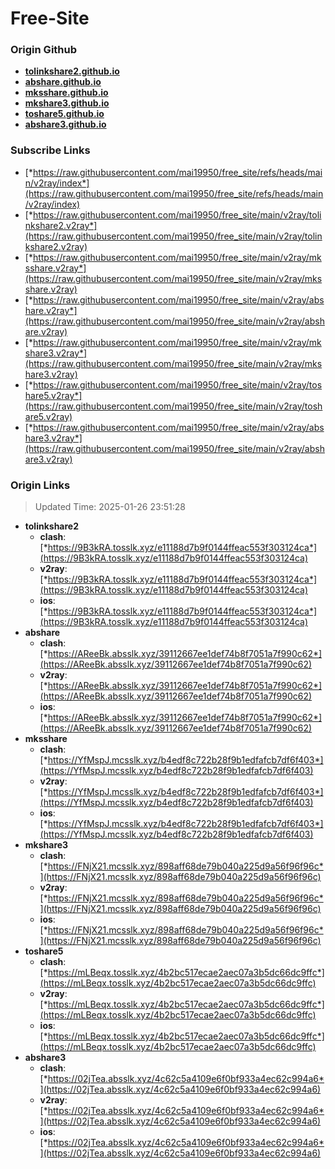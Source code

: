 # Free-Site

### Origin Github

- [**tolinkshare2.github.io**](https://github.com/tolinkshare2/tolinkshare2.github.io)
- [**abshare.github.io**](https://github.com/abshare/abshare.github.io)
- [**mksshare.github.io**](https://github.com/mksshare/mksshare.github.io)
- [**mkshare3.github.io**](https://github.com/mkshare3/mkshare3.github.io)
- [**toshare5.github.io**](https://github.com/toshare5/toshare5.github.io)
- [**abshare3.github.io**](https://github.com/abshare3/abshare3.github.io)

### Subscribe Links

- [*https://raw.githubusercontent.com/mai19950/free_site/refs/heads/main/v2ray/index*](https://raw.githubusercontent.com/mai19950/free_site/refs/heads/main/v2ray/index)
- [*https://raw.githubusercontent.com/mai19950/free_site/main/v2ray/tolinkshare2.v2ray*](https://raw.githubusercontent.com/mai19950/free_site/main/v2ray/tolinkshare2.v2ray)
- [*https://raw.githubusercontent.com/mai19950/free_site/main/v2ray/mksshare.v2ray*](https://raw.githubusercontent.com/mai19950/free_site/main/v2ray/mksshare.v2ray)
- [*https://raw.githubusercontent.com/mai19950/free_site/main/v2ray/abshare.v2ray*](https://raw.githubusercontent.com/mai19950/free_site/main/v2ray/abshare.v2ray)
- [*https://raw.githubusercontent.com/mai19950/free_site/main/v2ray/mkshare3.v2ray*](https://raw.githubusercontent.com/mai19950/free_site/main/v2ray/mkshare3.v2ray)
- [*https://raw.githubusercontent.com/mai19950/free_site/main/v2ray/toshare5.v2ray*](https://raw.githubusercontent.com/mai19950/free_site/main/v2ray/toshare5.v2ray)
- [*https://raw.githubusercontent.com/mai19950/free_site/main/v2ray/abshare3.v2ray*](https://raw.githubusercontent.com/mai19950/free_site/main/v2ray/abshare3.v2ray)

### Origin Links

> Updated Time: 2025-01-26 23:51:28

- **tolinkshare2**
  - **clash**: [*https://9B3kRA.tosslk.xyz/e11188d7b9f0144ffeac553f303124ca*](https://9B3kRA.tosslk.xyz/e11188d7b9f0144ffeac553f303124ca)
  - **v2ray**: [*https://9B3kRA.tosslk.xyz/e11188d7b9f0144ffeac553f303124ca*](https://9B3kRA.tosslk.xyz/e11188d7b9f0144ffeac553f303124ca)
  - **ios**: [*https://9B3kRA.tosslk.xyz/e11188d7b9f0144ffeac553f303124ca*](https://9B3kRA.tosslk.xyz/e11188d7b9f0144ffeac553f303124ca)
- **abshare**
  - **clash**: [*https://AReeBk.absslk.xyz/39112667ee1def74b8f7051a7f990c62*](https://AReeBk.absslk.xyz/39112667ee1def74b8f7051a7f990c62)
  - **v2ray**: [*https://AReeBk.absslk.xyz/39112667ee1def74b8f7051a7f990c62*](https://AReeBk.absslk.xyz/39112667ee1def74b8f7051a7f990c62)
  - **ios**: [*https://AReeBk.absslk.xyz/39112667ee1def74b8f7051a7f990c62*](https://AReeBk.absslk.xyz/39112667ee1def74b8f7051a7f990c62)
- **mksshare**
  - **clash**: [*https://YfMspJ.mcsslk.xyz/b4edf8c722b28f9b1edfafcb7df6f403*](https://YfMspJ.mcsslk.xyz/b4edf8c722b28f9b1edfafcb7df6f403)
  - **v2ray**: [*https://YfMspJ.mcsslk.xyz/b4edf8c722b28f9b1edfafcb7df6f403*](https://YfMspJ.mcsslk.xyz/b4edf8c722b28f9b1edfafcb7df6f403)
  - **ios**: [*https://YfMspJ.mcsslk.xyz/b4edf8c722b28f9b1edfafcb7df6f403*](https://YfMspJ.mcsslk.xyz/b4edf8c722b28f9b1edfafcb7df6f403)
- **mkshare3**
  - **clash**: [*https://FNjX21.mcsslk.xyz/898aff68de79b040a225d9a56f96f96c*](https://FNjX21.mcsslk.xyz/898aff68de79b040a225d9a56f96f96c)
  - **v2ray**: [*https://FNjX21.mcsslk.xyz/898aff68de79b040a225d9a56f96f96c*](https://FNjX21.mcsslk.xyz/898aff68de79b040a225d9a56f96f96c)
  - **ios**: [*https://FNjX21.mcsslk.xyz/898aff68de79b040a225d9a56f96f96c*](https://FNjX21.mcsslk.xyz/898aff68de79b040a225d9a56f96f96c)
- **toshare5**
  - **clash**: [*https://mLBeqx.tosslk.xyz/4b2bc517ecae2aec07a3b5dc66dc9ffc*](https://mLBeqx.tosslk.xyz/4b2bc517ecae2aec07a3b5dc66dc9ffc)
  - **v2ray**: [*https://mLBeqx.tosslk.xyz/4b2bc517ecae2aec07a3b5dc66dc9ffc*](https://mLBeqx.tosslk.xyz/4b2bc517ecae2aec07a3b5dc66dc9ffc)
  - **ios**: [*https://mLBeqx.tosslk.xyz/4b2bc517ecae2aec07a3b5dc66dc9ffc*](https://mLBeqx.tosslk.xyz/4b2bc517ecae2aec07a3b5dc66dc9ffc)
- **abshare3**
  - **clash**: [*https://02jTea.absslk.xyz/4c62c5a4109e6f0bf933a4ec62c994a6*](https://02jTea.absslk.xyz/4c62c5a4109e6f0bf933a4ec62c994a6)
  - **v2ray**: [*https://02jTea.absslk.xyz/4c62c5a4109e6f0bf933a4ec62c994a6*](https://02jTea.absslk.xyz/4c62c5a4109e6f0bf933a4ec62c994a6)
  - **ios**: [*https://02jTea.absslk.xyz/4c62c5a4109e6f0bf933a4ec62c994a6*](https://02jTea.absslk.xyz/4c62c5a4109e6f0bf933a4ec62c994a6)
